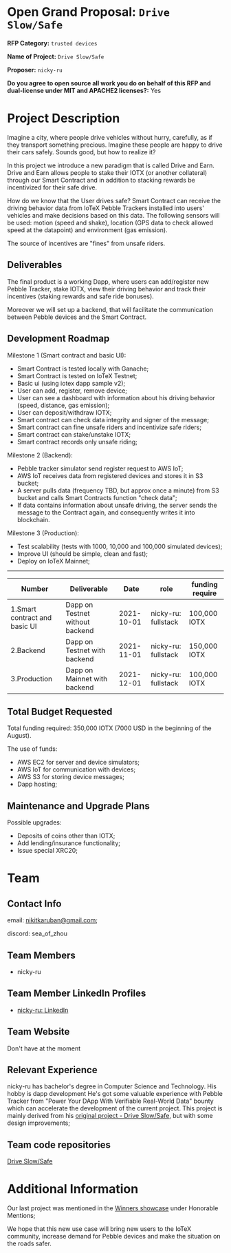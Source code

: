 # Open Grand Proposal: `Drive Slow/Safe`

**RFP Category:** `trusted devices`

**Name of Project:** `Drive Slow/Safe`

**Proposer:** `nicky-ru`

**Do you agree to open source all work you do on behalf of this RFP and dual-license under MIT and APACHE2 licenses?:** Yes

# Project Description

Imagine a city, where people drive vehicles without hurry, carefully, as if they
transport something precious. Imagine these people are happy to drive their cars
safely. Sounds good, but how to realize it?

In this project we introduce a new paradigm that is called Drive and Earn. Drive and
Earn allows people to stake their IOTX (or another collateral) through our Smart Contract
and in addition to stacking rewards be incentivized for their safe drive.

How do we know that the User drives safe? Smart Contract can receive the driving behavior
data from IoTeX Pebble Trackers installed into users' vehicles and make decisions based on
this data. The following sensors will be used: motion (speed and shake), location (GPS
data to check allowed speed at the datapoint) and environment (gas emission).

The source of incentives are "fines" from unsafe riders.

## Deliverables

The final product is a working Dapp, where users can add/register new Pebble Tracker,
stake IOTX, view their driving behavior and track their incentives (staking rewards and
safe ride bonuses).

Moreover we will set up a backend, that will facilitate the communication between
Pebble devices and the Smart Contract.

## Development Roadmap

Milestone 1 (Smart contract and basic UI):
- Smart Contract is tested locally with Ganache;
- Smart Contract is tested on IoTeX Testnet;
- Basic ui (using iotex dapp sample v2);
- User can add, register, remove device;
- User can see a dashboard with information about his driving behavior (speed, distance, gas emission);
- User can deposit/withdraw IOTX;
- Smart contract can check data integrity and signer of the message;
- Smart contract can fine unsafe riders and incentivize safe riders;
- Smart contract can stake/unstake IOTX;
- Smart contract records only unsafe riding;

Milestone 2 (Backend):
- Pebble tracker simulator send register request to AWS IoT;
- AWS IoT receives data from registered devices and stores it in S3 bucket;
- A server pulls data (frequency TBD, but approx once a minute) from S3 bucket
and calls Smart Contracts function "check data";
- If data contains information about unsafe driving, the server sends the message to
the Contract again, and consequently writes it into blockchain.

Milestone 3 (Production):
- Test scalability (tests with 1000, 10,000 and 100,000 simulated devices);
- Improve UI (should be simple, clean and fast);
- Deploy on IoTeX Mainnet;

---
| Number | Deliverable | Date | role | funding require |
| ------------- | ------------- | ------------- | ----------- | ---------- |
| 1.Smart contract and basic UI | Dapp on Testnet without backend  | 2021-10-01 | nicky-ru: fullstack | 100,000 IOTX |
| 2.Backend | Dapp on Testnet with backend | 2021-11-01 | nicky-ru: fullstack | 150,000 IOTX |
| 3.Production | Dapp on Mainnet with backend | 2021-12-01 | nicky-ru: fullstack | 100,000 IOTX |

## Total Budget Requested

Total funding required: 350,000 IOTX (7000 USD in the beginning of the August).

The use of funds:
- AWS EC2 for server and device simulators;
- AWS IoT for communication with devices;
- AWS S3 for storing device messages;
- Dapp hosting;

## Maintenance and Upgrade Plans

Possible upgrades:
- Deposits of coins other than IOTX;
- Add lending/insurance functionality;
- Issue special XRC20;

# Team

## Contact Info

email: nikitkaruban@gmail.com;

discord: sea_of_zhou

## Team Members

- nicky-ru

## Team Member LinkedIn Profiles

- [nicky-ru: LinkedIn](https://www.linkedin.com/in/nikita-r-41122887)

## Team Website

Don't have at the moment

## Relevant Experience

nicky-ru has bachelor's degree in Computer Science and Technology. His hobby is
dapp development He's got some valuable experience with Pebble Tracker from "Power
Your DApp With Verifiable Real-World Data" bounty which can accelerate the development
of the current project. This project is mainly
derived from his [original project - Drive Slow/Safe](https://github.com/nicky-ru/drive-slow-safe),
but with some design improvements;

## Team code repositories

[Drive Slow/Safe](https://github.com/nicky-ru/drive-slow-safe)

# Additional Information

Our last project was mentioned in the [Winners showcase](https://medium.com/iotex/iotex-gitcoin-gr10-hackathon-winners-showcase-256b1a4b23e2) under Honorable Mentions;

We hope that this new use case will bring new users to the IoTeX community, increase
demand for Pebble devices and make the situation on the roads safer.
